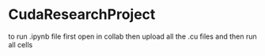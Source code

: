 # CudaResearchProject
to run .ipynb file first open in collab then upload all the .cu files and then run all cells
